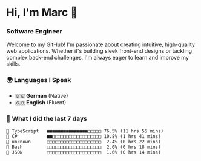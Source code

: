 # Hi, I'm Marc 👋 
### Software Engineer

Welcome to my GitHub! I'm passionate about creating intuitive, high-quality web applications. Whether it's building sleek front-end designs or tackling complex back-end challenges, I'm always eager to learn and improve my skills.  

### 🌍 Languages I Speak  
- 🇩🇪 **German** (Native)  
- 🇬🇧 **English** (Fluent)

### 🤯 What I did the last 7 days

```
🔷 TypeScript   ■■■■■■■■■■■■■■■□□□□□ 76.5% (11 hrs 55 mins)
🔷 C#           ■■□□□□□□□□□□□□□□□□□□ 10.8% (1 hrs 41 mins)
📄 unknown      □□□□□□□□□□□□□□□□□□□□  2.4% (0 hrs 22 mins)
📄 Bash         □□□□□□□□□□□□□□□□□□□□  2.0% (0 hrs 18 mins)
📄 JSON         □□□□□□□□□□□□□□□□□□□□  1.6% (0 hrs 14 mins)
```
